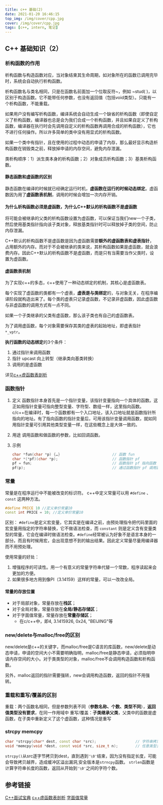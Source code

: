 ```yaml
---
title: c++ 基础(2)
date: 2021-01-20 16:46:15
top_img: /img/cover/cpp.jpg
cover: /img/cover/cpp.jpg
tags: [c++, intern, 笔记]
---
```


## C++ 基础知识（2）
### 析构函数的作用
析构函数与构造函数对应，当对象结束其生命周期，如对象所在的函数已调用完毕时，系统会自动执行析构函数。

析构函数名与类名相同，只是在函数名前面加一个位取反符~，例如 ~stud( )，以区别于构造函数。它不能带任何参数，也没有返回值（包括void类型）。只能有一个析构函数，不能重载。

如果用户没有编写析构函数，编译系统会自动生成一个缺省的析构函数（即使自定义了析构函数，编译器也总是会为我们合成一个析构函数，并且如果自定义了析构函数，编译器在执行时会先调用自定义的析构函数再调用合成的析构函数），它也不进行任何操作。所以许多简单的类中没有用显式的析构函数。

如果一个类中有指针，且在使用的过程中动态的申请了内存，那么最好显示构造析构函数在销毁类之前，释放掉申请的内存空间，避免内存泄漏。

类析构顺序：1）派生类本身的析构函数；2）对象成员析构函数；3）基类析构函数。

#### 静态函数和虚函数的区别
静态函数在编译的时候就已经确定运行时机，**虚函数在运行的时候动态绑定**。虚函数因为用了**虚函数表机制**，调用的时候会增加一次内存开销。

#### 为什么析构函数必须是虚函数，为什么C++默认的析构函数不是虚函数
将可能会被继承的父类的析构函数设置为虚函数，可以保证当我们new一个子类，然后使用基类指针指向该子类对象，释放基类指针时可以释放掉子类的空间，防止内存泄漏。

C++默认的析构函数不是虚函数是因为虚函数需要**额外的虚函数表和虚表指针**，占用额外的内存。而对于不会被继承的类来说，其析构函数如果是虚函数，就会浪费内存。因此C++默认的析构函数不是虚函数，而是只有当需要当作父类时，设置为虚函数。

#### 虚函数表机制
为了实现c++的多态，c++使用了一种动态绑定的机制，其核心是虚函数表。

每个实现了虚函数的类都有一个虚表，**虚表是与类绑定**的，与对象无关，在程序编译阶段就构造出来了。每个类的虚表只记录虚函数，不记录非虚函数，因此虚函数与非虚函数的调用方式有一点不同。

如果一个子类继承的父类有虚函数，那么该子类也有自己的虚函数表。

为了调用虚函数，每个对象需要保存其类的虚表的起始地址，即虚表指针 `*_vptr`。

**执行函数的动态绑定**的3个条件：
1. 通过指针来调用函数
2. 指针 upcast 向上转型（继承类向基类转换）
3. 调用的是虚函数

详见[c++虚函数表剖析](https://blog.csdn.net/lihao21/article/details/50688337)

### 函数指针
1. 定义
函数指针本身首先是一个指针变量，该指针变量指向一个具体的函数。这正如用指针变量可指向整型变量、字符型、数组一样，这里指向函数。c/c++在编译时，每一个函数都有一个入口地址，该入口地址就是函数指针所指向的地址。有了指向函数的指针变量后，可用该指针变量调用函数，就如同用指针变量可引用其他类型变量一样，在这些概念上是大体一致的。

2. 用途
调用函数和做函数的参数，比如回调函数。

3. 示例

    ```c++
    char *fun(char *p) {…}                        // 函数 fun
    char *(*pf)(char *p);                         // 函数指针 pf
    pf = fun;                                     // 函数指针 pf 指向函数 fun
    pf(p);                                        // 通过函数指针 pf 调用函数 fun
    ```

### 常量
常量是在程序运行中不能被改变的标识符。
c++中定义常量可以用 `#define` 、`const` 这两种方法。

```c++
#define PRICE 10 //定义单价常量10
const int PRICE = 10; //定义单价常量10
```

区别：
    `#define`是定义宏变量，它其实是在编译之前，由预处理指令把代码里面的宏变量用指定的字符串替换，它不做语法检查，而 `constant` 则是定义含有变量类型的常量，它会在编译时做语法检查。`#define`经常被认为好象不是语言本身的一部分。而且有时候用宏，会出现意想不到的输出结果。因此定义常量尽量用编译器而不用预处理。

使用常量的好处：
1. 增强程序的可读性。用一个有意义的常量字符串代替一个常数，程序读起来会更加的方便。
2. 如果很多地方用到像PI（3.14159）这样的常量，可以一改改全局。

#### 常量的存放位置
+ 对于局部对象，常量存放在**栈区**；
+ 对于全局对象，常量存放在**全局/静态存储区**；
+ 对于字面值常量，常量存放在**常量存储区**；
    + 在c/c++中，即4, 3.1415926, 0x24, "BEIJING"等

### new/delete与malloc/free的区别
new/delete是c++的关键字，而malloc/free是C语言的库函数，new/delete是动态申请，申请的空间大小不需要明确指明，malloc/free是静态申请，必须指明申请内存空间的大小。对于类类型的对象，malloc/free不会调用构造函数和析构函数。

另外，malloc返回的指针需要强转，new会调用构造函数，返回的指针不用强转。

### 重载和重写/覆盖的区别
重载：两个函数名相同，但是参数列表不同（**参数名称、个数、类型不同**），**返回值类型没有要求**，在同一作用域中
重写/覆盖：**子类继承父类**，父类中的函数是虚函数，在子类中重新定义了这个虚函数，这种情况是重写

### strcpy memcpy
```c++
char *strcpy(char* dest, const char *src);                  // 字符串拷贝函数，不指定大小
void *memcpy(void *dest, const void *src, size_t n);        // 任意类型复制，指定大小n字节
```

`strcpy()`从src逐字节拷贝到dest，直到遇到`'\0'`结束，因为没有指定长度，可能会导致拷贝越界，造成缓冲区溢出漏洞,安全版本是`strncpy`函数。
`strlen`函数是计算字符串长度的函数，返回从开始到`'\0'`之间的字符个数。

## 参考链接
[C++面试宝典](https://www.nowcoder.com/tutorial/93/8f38bec08f974de192275e5366d8ae24)
[c++虚函数表剖析](https://blog.csdn.net/lihao21/article/details/50688337)
[字面值常量](https://blog.csdn.net/wangjianno2/article/details/52729583)